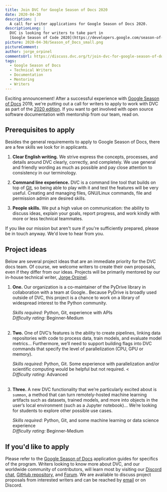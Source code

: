 ```yaml
---
title: Join DVC for Google Season of Docs 2020
date: 2020-04-30
description: |
  A call for writer applications for Google Season of Docs 2020.
descriptionLong: |
  DVC is looking for writers to take part in
  [Google Season of Code 2020](https://developers.google.com/season-of-docs).
picture: 2020-04-30/Season_of_Docs_small.png
pictureComment:
author: jorge_orpinel
commentsUrl: https://discuss.dvc.org/t/join-dvc-for-google-season-of-docs/317
tags:
  - Google Season of Docs
  - Technical Writers
  - Documentation
  - Mentoring
  - Writers
---
```


Exciting announcement! After a successful experience with
[Google Season of Docs](https://developers.google.com/season-of-docs) 2019,
we're putting out a call for writers to apply to work with DVC as part of the
[2020 edition](https://developers.google.com/season-of-docs). If you want to get
involved with open source software documentation with mentorship from our team,
read on.

## Prerequisites to apply

Besides the general requirements to apply to Google Season of Docs, there are a
few skills we look for in applicants.

1. **Clear English writing.** We strive express the concepts, processes, and
   details around DVC clearly, correctly, and completely. We use general and
   friendly wording as much as possible and pay close attention to consistency
   in our terminology.

1. **Command line experience.** DVC is a command line tool that builds on top of
   [Git](https://git-scm.com/), so being able to play with it and test the
   features will be very useful. Creating and managing files, GNU/Linux
   commands, file and permission admin are desired skills.

1. **People skills.** We put a high value on communication: the ability to
   discuss ideas, explain your goals, report progress, and work kindly with more
   or less technical teammates.

If you like our mission but aren't sure if you're sufficiently prepared, please
be in touch anyway. We'd love to hear from you.

## Project ideas

Below are several project ideas that are an immediate priority for the DVC docs
team. Of course, we welcome writers to create their own proposals, even if they
differ from our ideas. Projects will be primarily mentored by our in-house
technical writer, [Jorge Orpinel](https://github.com/jorgeorpinel).

1. **One.** Our organization is a co-maintainer of the PyDrive library in
   collaboration with a team at Google.. Because PyDrive is broadly used outside
   of DVC, this project is a chance to work on a library of widespread interest
   to the Python community.

   _Skills required:_ Python, Git, experience with APIs <br/> _Difficulty
   rating:_ Beginner-Medium<br/><br/>

1. **Two.** One of DVC’s features is the ability to create pipelines, linking
   data repositories with code to process data, train models, and evaluate model
   metrics... Furthermore, we’ll need to support building flags into DVC
   commands that specify the level of parallelization (CPU, GPU or memory).

   _Skills required:_ Python, Git. Some experience with parallelization and/or
   scientific computing would be helpful but not required. <<br/> _Difficulty
   rating:_ Advanced<br/><br/>

1. **Three.** A new DVC functionality that we’re particularly excited about is
   `summon`, a method that can turn remotely-hosted machine learning artifacts
   such as datasets, trained models, and more into objects in the user’s local
   environment (such as a Jupyter notebook)... We’re looking for students to
   explore other possible use cases.

   _Skills required:_ Python, Git, and some machine learning or data science
   experience <br/> _Difficulty rating:_ Beginner-Medium

## If you'd like to apply

Please refer to the
[Google Season of Docs](https://developers.google.com/season-of-docs)
application guides for specifics of the program. Writers looking to know more
about DVC, and our worldwide community of contributors, will learn most by
visiting our [Discord chat](https://dvc.org/chat),
[GitHub repository](https://github.com/iterative/dvc), and
[Forum](https://discuss.dvc.org/). We are available to discuss project proposals
from interested writers and can be reached by [email](mailto:support@dvc.org) or
on Discord.
